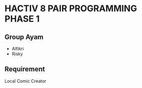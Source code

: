 # HACTIV 8 PAIR PROGRAMMING PHASE 1

## Group Ayam
- Alfikri
- Risky

## Requirement
Local Comic Creator
